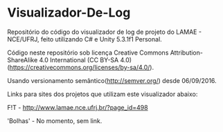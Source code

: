 # Visualizador-De-Log
Repositório do código do visualizador de log de projeto do LAMAE - NCE/UFRJ, feito utilizando C# e Unity 5.3.1f1 Personal.

Código neste repositório sob licença Creative Commons Attribution-ShareAlike 4.0 International (CC BY-SA 4.0)(https://creativecommons.org/licenses/by-sa/4.0/). 

Usando versionamento semântico(http://semver.org/) desde 06/09/2016.

Links para sites dos projetos que utilizam este visualizador abaixo:

  F!T - http://www.lamae.nce.ufrj.br/?page_id=498
  
  'Bolhas' - No momento, sem link.
